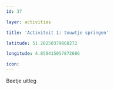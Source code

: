 ```yaml
---
id: 37

layer: activities

title: 'Activiteit 1: touwtje springen'

latitude: 51.20250379868272

longitude: 4.850415057872686

icon:
---
```


Beetje uitleg
